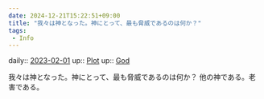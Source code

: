 ```yaml
---
date: 2024-12-21T15:22:51+09:00
title: "我々は神となった。神にとって、最も脅威であるのは何か？"
tags:
 - Info
---
```


daily:: [2023-02-01](/Daily_Note/2023-02-01.md)
up:: [Plot](Bar/Novel/Chaos/Plot.md)
up:: [God](../Bar/Novel/Topics/God.md)

我々は神となった。神にとって、最も脅威であるのは何か？
他の神である。老害である。